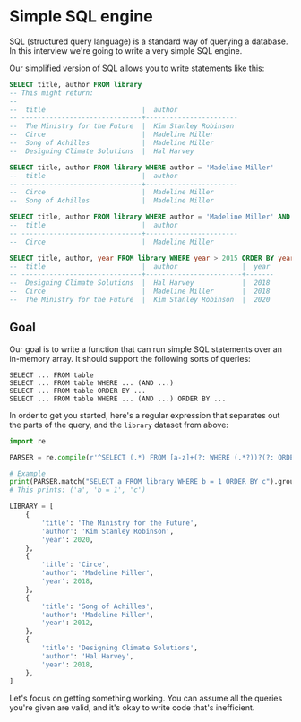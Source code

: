 # Simple SQL engine

SQL (structured query language) is a standard way of querying a database. In
this interview we're going to write a very simple SQL engine.

Our simplified version of SQL allows you to write statements like this:

``` sql
SELECT title, author FROM library
-- This might return:
--
--  title                        |  author
-- ------------------------------+-----------------------
--  The Ministry for the Future  |  Kim Stanley Robinson
--  Circe                        |  Madeline Miller
--  Song of Achilles             |  Madeline Miller
--  Designing Climate Solutions  |  Hal Harvey

SELECT title, author FROM library WHERE author = 'Madeline Miller'
--  title                        |  author
-- ------------------------------+-----------------------
--  Circe                        |  Madeline Miller
--  Song of Achilles             |  Madeline Miller

SELECT title, author FROM library WHERE author = 'Madeline Miller' AND year > 2015
--  title                        |  author
-- ------------------------------+-----------------------
--  Circe                        |  Madeline Miller

SELECT title, author, year FROM library WHERE year > 2015 ORDER BY year, author
--  title                        |  author                |  year
-- ------------------------------+------------------------+-------
--  Designing Climate Solutions  |  Hal Harvey            |  2018
--  Circe                        |  Madeline Miller       |  2018
--  The Ministry for the Future  |  Kim Stanley Robinson  |  2020
```

## Goal
Our goal is to write a function that can run simple SQL statements over an
in-memory array. It should support the following sorts of queries:

    SELECT ... FROM table
    SELECT ... FROM table WHERE ... (AND ...)
    SELECT ... FROM table ORDER BY ...
    SELECT ... FROM table WHERE ... (AND ...) ORDER BY ...

In order to get you started, here's a regular expression that separates out the
parts of the query, and the `library` dataset from above:

``` python
import re

PARSER = re.compile(r'^SELECT (.*) FROM [a-z]+(?: WHERE (.*?))?(?: ORDER BY (.*?))?$')

# Example
print(PARSER.match("SELECT a FROM library WHERE b = 1 ORDER BY c").groups())
# This prints: ('a', 'b = 1', 'c')

LIBRARY = [
    {
        'title': 'The Ministry for the Future',
        'author': 'Kim Stanley Robinson',
        'year': 2020,
    },
    {
        'title': 'Circe',
        'author': 'Madeline Miller',
        'year': 2018,
    },
    {
        'title': 'Song of Achilles',
        'author': 'Madeline Miller',
        'year': 2012,
    },
    {
        'title': 'Designing Climate Solutions',
        'author': 'Hal Harvey',
        'year': 2018,
    },
]

```

Let's focus on getting something working. You can assume all the queries you're
given are valid, and it's okay to write code that's inefficient.
